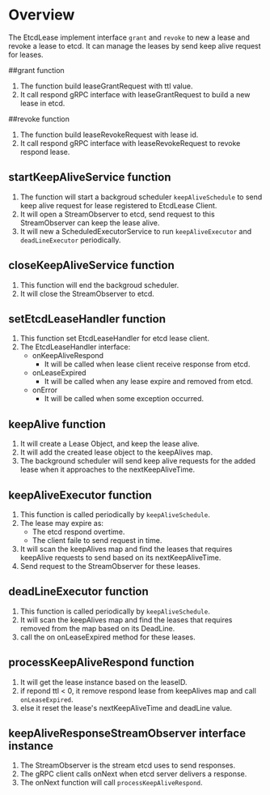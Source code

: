 # Overview
The EtcdLease implement interface `grant` and `revoke` to new a lease and revoke a lease to etcd.
It can manage the leases by send keep alive request for leases.

##grant function
1. The function build leaseGrantRequest with ttl value.
2. It call respond gRPC interface with leaseGrantRequest to build a new lease in etcd.

##revoke function
1. The function build leaseRevokeRequest with lease id.
2. It call respond gRPC interface with leaseRevokeRequest to revoke respond lease.

## startKeepAliveService function
1. The function will start a backgroud scheduler `keepAliveSchedule` to send keep alive request for lease registered to EtcdLease Client.
2. It will open a StreamObserver to etcd, send request to this StreamObserver can keep the lease alive.
3. It will new a ScheduledExecutorService to run `keepAliveExecutor` and `deadLineExecutor` periodically.

## closeKeepAliveService function
1. This function will end the backgroud scheduler.
2. It will close the StreamObserver to etcd.

## setEtcdLeaseHandler function
1. This function set EtcdLeaseHandler for etcd lease client.
2. The EtcdLeaseHandler interface:
     * onKeepAliveRespond
         - It will be called when lease client receive response from etcd.
     * onLeaseExpired
         - It will be called when any lease expire and removed from etcd.
     * onError
         - It will be called when some exception occurred.

## keepAlive function
1. It will create a Lease Object, and keep the lease alive.
2. It will add the created lease object to the keepAlives map.
3. The background scheduler will send keep alive requests for the added lease when it approaches to the nextKeepAliveTime.

## keepAliveExecutor function
1. This function is called periodically by `keepAliveSchedule`.
2. The lease may expire as:
     * The etcd respond overtime.
     * The client faile to send request in time.
3. It will scan the keepAlives map and find the leases that requires keepAlive requests to send based on its nextKeepAliveTime.
4. Send request to the StreamObserver for these leases.

## deadLineExecutor function
1. This function is called periodically by `keepAliveSchedule`.
2. It will scan the keepAlives map and find the leases that requires removed from the map based on its DeadLine.
3. call the on onLeaseExpired method for these leases.

## processKeepAliveRespond function
1. It will get the lease instance based on the leaseID.
2. if repond ttl < 0, it remove respond lease from keepAlives map and call `onLeaseExpired`.
3. else it reset the lease's nextKeepAliveTime and deadLine value.

## keepAliveResponseStreamObserver interface instance
1. The StreamObserver is the stream etcd uses to send responses.
2. The gRPC client calls onNext when etcd server delivers a response.
3. The onNext function will call `processKeepAliveRespond`.